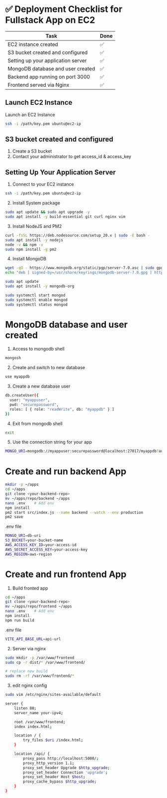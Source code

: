 # ✅ Deployment Checklist for Fullstack App on EC2

| Task                                      | Done |
| ----------------------------------------- | ----- |
| EC2 instance created                      | ✅     |
| S3 bucket created and configured          | ✅     |
| Setting up your application server             | ✅     |
| MongoDB database and user created         | ✅     |
| Backend app running on port 3000          | ✅     |
| Frontend served via Nginx | ✅     |



## Launch EC2 Instance
Launch an EC2 Instance
```bash
ssh -i /path/key.pem ubuntu@ec2-ip
```
## S3 bucket created and configured
1. Create a S3 bucket
2. Contact your administrator to get access_id & access_key
## Setting Up Your Application Server
1. Connect to your EC2 instance
```bash
ssh -i /path/key.pem ubuntu@ec2-ip
```
2. Install System package
```bash
sudo apt update && sudo apt upgrade -y
sudo apt install -y build-essential git curl nginx vim
```
3. Install NodeJS and PM2
```bash
curl -fsSL https://deb.nodesource.com/setup_20.x | sudo -E bash -
sudo apt install -y nodejs
node -v && npm -v
sudo npm install -g pm2
```
4. Install MongoDB
```bash
wget -qO - https://www.mongodb.org/static/pgp/server-7.0.asc | sudo gpg --dearmor -o /usr/share/keyrings/mongodb-server-7.0.gpg
echo "deb [ signed-by=/usr/share/keyrings/mongodb-server-7.0.gpg ] https://repo.mongodb.org/apt/ubuntu jammy/mongodb-org/7.0 multiverse" | sudo tee /etc/apt/sources.list.d/mongodb-org-7.0.list

sudo apt update
sudo apt install -y mongodb-org

sudo systemctl start mongod
sudo systemctl enable mongod
sudo systemctl status mongod
```
# MongoDB database and user created

1. Access to mongodb shell
```bash
mongosh
```
2. Create and switch to new database
```bash
use myappdb
```
3. Create a new database user
```bash
db.createUser({
  user: "myappuser",
  pwd: "securepassword",
  roles: [ { role: "readWrite", db: "myappdb" } ]
})
```
4. Exit from mongodb shell
```bash
exit
```
5. Use the connection string for your app
```bash
MONGO_URI=mongodb://myappuser:securepassword@localhost:27017/myappdb?authSource=digistar
```
# Create and run backend App
```bash
mkdir -p ~/apps
cd ~/apps
git clone <your-backend-repo>
mv ~/apps/repo/backend ~/apps
nano .env    # Add env
npm install
pm2 start src/index.js --name backend --watch --env production
pm2 save
```
.env file
```bash
MONGO_URI=db-uri
S3_BUCKET=your-bucket-name
AWS_ACCESS_KEY_ID=your-access-id
AWS_SECRET_ACCESS_KEY=your-access-key
AWS_REGION=aws-region
```
# Create and run frontend App
1. Build fronted app
```bash
cd ~/apps
git clone <your-backend-repo>
mv ~/apps/repo/frontend ~/apps
nano .env    # Add env
npm install
npm run build
```
.env file
```bash
VITE_API_BASE_URL=api-url
```
2. Server via nginx
```bash
sudo mkdir -p /var/www/frontend
sudo cp -r dist/* /var/www/frontend/
```
```bash
# replace new build
sudo rm -rf /var/www/frontend/*
```
3. edit nginx config
```bash
sudo vim /etc/nginx/sites-available/default
```

```bash
server {
    listen 80;
    server_name your-ipv4;

    root /var/www/frontend;
    index index.html;

    location / {
        try_files $uri /index.html;
    }

    location /api/ {
        proxy_pass http://localhost:5000/;
        proxy_http_version 1.1;
        proxy_set_header Upgrade $http_upgrade;
        proxy_set_header Connection 'upgrade';
        proxy_set_header Host $host;
        proxy_cache_bypass $http_upgrade;
    }
}
```
